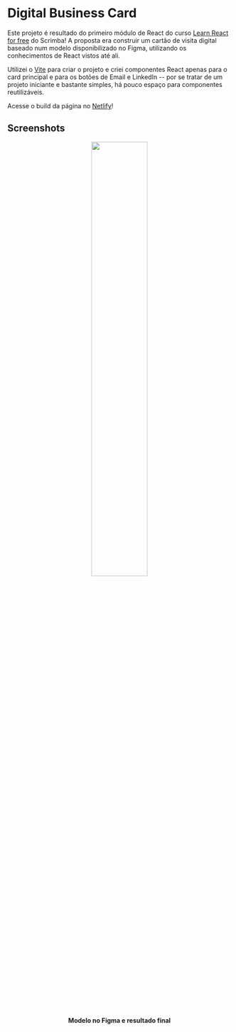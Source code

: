 
# Digital Business Card

Este projeto é resultado do primeiro módulo de React do curso [Learn React for free](https://scrimba.com/learn/learnreact) do Scrimba! A proposta era construir um cartão de visita digital baseado num modelo disponibilizado no Figma, utilizando os conhecimentos de React vistos até ali. 

Utilizei o [Vite](https://vitejs.dev/) para criar o projeto e criei componentes React apenas para o card principal e para os botões de Email e LinkedIn -- por se tratar de um projeto iniciante e bastante simples, há pouco espaço para componentes reutilizáveis.

Acesse o build da página no [Netlify](https://business-card-scrimba-solo-project.netlify.app/)!

## Screenshots
<div align="center">
  <img src="https://user-images.githubusercontent.com/74621925/180230932-de21c51d-4105-44b2-93b3-004db2cc53cf.PNG" width="50%" />
  <p><b>Modelo no Figma e resultado final</b></p>
</div>
